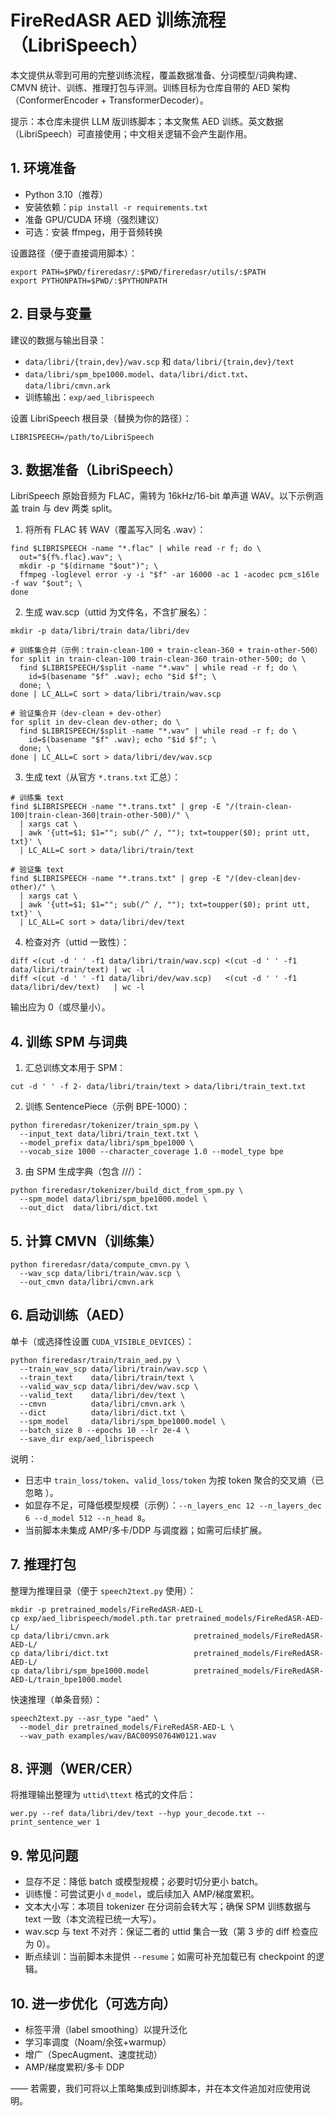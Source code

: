 # FireRedASR AED 训练流程（LibriSpeech）

本文提供从零到可用的完整训练流程，覆盖数据准备、分词模型/词典构建、CMVN 统计、训练、推理打包与评测。训练目标为仓库自带的 AED 架构（ConformerEncoder + TransformerDecoder）。

提示：本仓库未提供 LLM 版训练脚本；本文聚焦 AED 训练。英文数据（LibriSpeech）可直接使用；中文相关逻辑不会产生副作用。

## 1. 环境准备
- Python 3.10（推荐）
- 安装依赖：`pip install -r requirements.txt`
- 准备 GPU/CUDA 环境（强烈建议）
- 可选：安装 ffmpeg，用于音频转换

设置路径（便于直接调用脚本）：
```
export PATH=$PWD/fireredasr/:$PWD/fireredasr/utils/:$PATH
export PYTHONPATH=$PWD/:$PYTHONPATH
```

## 2. 目录与变量
建议的数据与输出目录：
- `data/libri/{train,dev}/wav.scp` 和 `data/libri/{train,dev}/text`
- `data/libri/spm_bpe1000.model`、`data/libri/dict.txt`、`data/libri/cmvn.ark`
- 训练输出：`exp/aed_librispeech`

设置 LibriSpeech 根目录（替换为你的路径）：
```
LIBRISPEECH=/path/to/LibriSpeech
```

## 3. 数据准备（LibriSpeech）
LibriSpeech 原始音频为 FLAC，需转为 16kHz/16-bit 单声道 WAV。以下示例涵盖 train 与 dev 两类 split。

1) 将所有 FLAC 转 WAV（覆盖写入同名 .wav）：
```
find $LIBRISPEECH -name "*.flac" | while read -r f; do \
  out="${f%.flac}.wav"; \
  mkdir -p "$(dirname "$out")"; \
  ffmpeg -loglevel error -y -i "$f" -ar 16000 -ac 1 -acodec pcm_s16le -f wav "$out"; \
done
```

2) 生成 wav.scp（uttid 为文件名，不含扩展名）：
```
mkdir -p data/libri/train data/libri/dev

# 训练集合并（示例：train-clean-100 + train-clean-360 + train-other-500）
for split in train-clean-100 train-clean-360 train-other-500; do \
  find $LIBRISPEECH/$split -name "*.wav" | while read -r f; do \
    id=$(basename "$f" .wav); echo "$id $f"; \
  done; \
done | LC_ALL=C sort > data/libri/train/wav.scp

# 验证集合并（dev-clean + dev-other）
for split in dev-clean dev-other; do \
  find $LIBRISPEECH/$split -name "*.wav" | while read -r f; do \
    id=$(basename "$f" .wav); echo "$id $f"; \
  done; \
done | LC_ALL=C sort > data/libri/dev/wav.scp
```

3) 生成 text（从官方 `*.trans.txt` 汇总）：
```
# 训练集 text
find $LIBRISPEECH -name "*.trans.txt" | grep -E "/(train-clean-100|train-clean-360|train-other-500)/" \
  | xargs cat \
  | awk '{utt=$1; $1=""; sub(/^ /, ""); txt=toupper($0); print utt, txt}' \
  | LC_ALL=C sort > data/libri/train/text

# 验证集 text
find $LIBRISPEECH -name "*.trans.txt" | grep -E "/(dev-clean|dev-other)/" \
  | xargs cat \
  | awk '{utt=$1; $1=""; sub(/^ /, ""); txt=toupper($0); print utt, txt}' \
  | LC_ALL=C sort > data/libri/dev/text
```

4) 检查对齐（uttid 一致性）：
```
diff <(cut -d ' ' -f1 data/libri/train/wav.scp) <(cut -d ' ' -f1 data/libri/train/text) | wc -l
diff <(cut -d ' ' -f1 data/libri/dev/wav.scp)   <(cut -d ' ' -f1 data/libri/dev/text)   | wc -l
```
输出应为 0（或尽量小）。

## 4. 训练 SPM 与词典
1) 汇总训练文本用于 SPM：
```
cut -d ' ' -f 2- data/libri/train/text > data/libri/train_text.txt
```

2) 训练 SentencePiece（示例 BPE-1000）：
```
python fireredasr/tokenizer/train_spm.py \
  --input_text data/libri/train_text.txt \
  --model_prefix data/libri/spm_bpe1000 \
  --vocab_size 1000 --character_coverage 1.0 --model_type bpe
```

3) 由 SPM 生成字典（包含 <pad>/<unk>/<sos>/<eos>）：
```
python fireredasr/tokenizer/build_dict_from_spm.py \
  --spm_model data/libri/spm_bpe1000.model \
  --out_dict  data/libri/dict.txt
```

## 5. 计算 CMVN（训练集）
```
python fireredasr/data/compute_cmvn.py \
  --wav_scp data/libri/train/wav.scp \
  --out_cmvn data/libri/cmvn.ark
```

## 6. 启动训练（AED）
单卡（或选择性设置 `CUDA_VISIBLE_DEVICES`）：
```
python fireredasr/train/train_aed.py \
  --train_wav_scp data/libri/train/wav.scp \
  --train_text    data/libri/train/text \
  --valid_wav_scp data/libri/dev/wav.scp \
  --valid_text    data/libri/dev/text \
  --cmvn          data/libri/cmvn.ark \
  --dict          data/libri/dict.txt \
  --spm_model     data/libri/spm_bpe1000.model \
  --batch_size 8 --epochs 10 --lr 2e-4 \
  --save_dir exp/aed_librispeech
```

说明：
- 日志中 `train_loss/token`、`valid_loss/token` 为按 token 聚合的交叉熵（已忽略 <pad>）。
- 如显存不足，可降低模型规模（示例）：`--n_layers_enc 12 --n_layers_dec 6 --d_model 512 --n_head 8`。
- 当前脚本未集成 AMP/多卡/DDP 与调度器；如需可后续扩展。

## 7. 推理打包
整理为推理目录（便于 `speech2text.py` 使用）：
```
mkdir -p pretrained_models/FireRedASR-AED-L
cp exp/aed_librispeech/model.pth.tar pretrained_models/FireRedASR-AED-L/
cp data/libri/cmvn.ark                   pretrained_models/FireRedASR-AED-L/
cp data/libri/dict.txt                   pretrained_models/FireRedASR-AED-L/
cp data/libri/spm_bpe1000.model          pretrained_models/FireRedASR-AED-L/train_bpe1000.model
```

快速推理（单条音频）：
```
speech2text.py --asr_type "aed" \
  --model_dir pretrained_models/FireRedASR-AED-L \
  --wav_path examples/wav/BAC009S0764W0121.wav
```

## 8. 评测（WER/CER）
将推理输出整理为 `uttid\ttext` 格式的文件后：
```
wer.py --ref data/libri/dev/text --hyp your_decode.txt --print_sentence_wer 1
```

## 9. 常见问题
- 显存不足：降低 batch 或模型规模；必要时切分更小 batch。
- 训练慢：可尝试更小 `d_model`，或后续加入 AMP/梯度累积。
- 文本大小写：本项目 tokenizer 在分词前会转大写；确保 SPM 训练数据与 text 一致（本文流程已统一大写）。
- wav.scp 与 text 不对齐：保证二者的 uttid 集合一致（第 3 步的 diff 检查应为 0）。
- 断点续训：当前脚本未提供 `--resume`；如需可补充加载已有 checkpoint 的逻辑。

## 10. 进一步优化（可选方向）
- 标签平滑（label smoothing）以提升泛化
- 学习率调度（Noam/余弦+warmup）
- 增广（SpecAugment、速度扰动）
- AMP/梯度累积/多卡 DDP

—— 若需要，我们可将以上策略集成到训练脚本，并在本文件追加对应使用说明。

